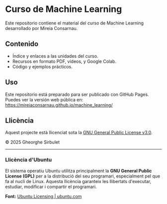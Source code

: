 # Curso de Machine Learning

Este repositorio contiene el material del curso de Machine Learning desarrollado por Mireia Consarnau.

## Contenido

- Índice y enlaces a las unidades del curso.
- Recursos en formato PDF, vídeos, y Google Colab.
- Código y ejemplos prácticos.

## Uso

Este repositorio está preparado para ser publicado con GitHub Pages.  
Puedes ver la versión web pública en:  
https://mireiaconsarnau.github.io/machine_learning/

## Llicència

Aquest projecte està llicenciat sota la [GNU General Public License v3.0](./LICENSE.md).

© 2025 Gheorghe Sirbulet

---

### Llicència d'Ubuntu

El sistema operatiu Ubuntu utilitza principalment la **GNU General Public License (GPL)** per a la distribució del seu programari, especialment pel que fa al nucli de Linux. Aquesta llicència garanteix les llibertats d'executar, estudiar, modificar i compartir el programari.

**Font:** [Ubuntu Licensing | ubuntu.com](https://ubuntu.com/licensing)
